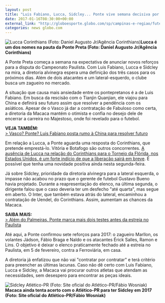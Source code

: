 ```yaml
---
layout: post
title: "Luis Fabiano, Lucca, Sidcley... Ponte vive semana decisiva por reforços"
date: 2017-01-16T08:30:00+00:00
external_link: "http://globoesporte.globo.com/sp/campinas-e-regiao/futebol/times/ponte-preta/noticia/2017/01/luis-fabiano-lucca-sidcley-ponte-vive-semana-decisiva-por-reforcos.html"
categories: news globo.com
---
```

 ![Lucca Corinthians (Foto: Daniel Augusto Jr/Agência Corinthians)](http://s2.glbimg.com/SgzhYjfsDLDjfamhO3P6DJKYefI=/112x0:565x599/300x397/s.glbimg.com/es/ge/f/original/2016/11/11/a3228f109515.jpg "Lucca Corinthians (Foto: Daniel Augusto Jr/Agência Corinthians)")**Lucca é um dos nomes na pauta da Ponte Preta (Foto: Daniel Augusto Jr/Agência Corinthians)**

A Ponte Preta começa a semana na expectativa de anunciar novos reforços para a disputa do Campeonato Paulista. Com Luis Fabiano, Lucca e Sidcley na mira, a diretoria alvinegra espera uma definição dos três casos para os próximos dias. Além de dois atacantes e um lateral-esquerdo, o clube busca um zagueiro no mercado.&nbsp;

A situação que causa mais ansiedade entre os pontepretanos é a de Luis Fabiano. Em busca da rescisão com o&nbsp;Tianjin Quanjian, ele viajou para China e definirá seu futuro assim que resolver a pendência com os asiáticos. Apesar de o Vasco já dar a contratação de Fabuloso como certa, a diretoria da Macaca mantém o otimista e confia no desejo dele de encerrar a carreira no Majestoso, onde foi revelado para o futebol.&nbsp;

**VEJA TAMBÉM:**  
[\>&nbsp;Vasco? Ponte? Luis Fabiano posta rumo à China para resolver futuro](http://globoesporte.globo.com/sp/campinas-e-regiao/futebol/noticia/2017/01/vasco-ponte-luis-fabiano-posta-rumo-china-para-resolver-futuro.html)

Em relação a Lucca, a Ponte aguarda uma resposta do Corinthians, que pretende emprestá-lo. Vitória e Botafogo são outros concorrentes. [A ausência de Lucca na relação do Corinthians para o Torneio da Flórida, nos Estados Unidos, é um forte indício de que a liberação sairá em breve](http://globoesporte.globo.com/futebol/times/corinthians/noticia/2017/01/sem-lucca-com-fellipe-bastos-timao-divulga-lista-para-viagem-aos-eua.html). É possível que tenha uma novidade positiva ainda nesta segunda-feira.&nbsp;

Já sobre Sidcley, prioridade da diretoria alvinegra para a lateral esquerda, o impasse não acabou no prazo que o gerente de futebol Gustavo Bueno havia projetado. Durante a reapresentação do elenco, na última segunda, o dirigente falou que o caso deveria ter um desfecho "até quarta", mas segue em aberto. O Inter, que também estava atrás do lateral, encaminhou a contratação de Uendel, do Corinthians. Assim, aumentam as chances da Macaca.&nbsp;

**SAIBA MAIS:**  
[\>&nbsp;Além do Palmeiras, Ponte marca mais dois testes antes da estreia no Paulista](http://globoesporte.globo.com/sp/campinas-e-regiao/futebol/times/ponte-preta/noticia/2017/01/alem-do-palmeiras-ponte-marca-mais-dois-testes-antes-da-estreia-no-paulista.html)

Até aqui, a Ponte confirmou sete reforços para 2017: o zagueiro Marllon, os volantes Jádson, Fábio Braga e Naldo e os atacantes Érick Salles, Ramon e Lins. O objetivo é deixar o elenco praticamente fechado até a estreia no Paulista, em 5 de fevereiro, contra a Ferroviária, em casa.&nbsp;

A diretoria já enfatizou que não vai "contratar por contratar" e terá critério para preencher as últimas lacunas. Caso não dê certo com Luis Fabiano, Lucca e Sidcley, a Macaca vai procurar outros atletas que atendam as necessidades, sem desespero para encontrar as peças ideais.&nbsp;

 ![Sidcley Atlético-PR (Foto: Site oficial do Atlético-PR/Fábio Wosniak)](http://s2.glbimg.com/yB2Xtq0cIfHJnZIsVEj_cijTx40=/0x0:1200x626/690x360/s.glbimg.com/es/ge/f/original/2017/01/15/sidcley.jpg "Sidcley Atlético-PR (Foto: Site oficial do Atlético-PR/Fábio Wosniak)")**Macaca ainda tenta acerto com o Atlético-PR para ter Sidcley&nbsp;em 2017 (Foto: Site oficial do Atlético-PR/Fábio Wosniak)**

